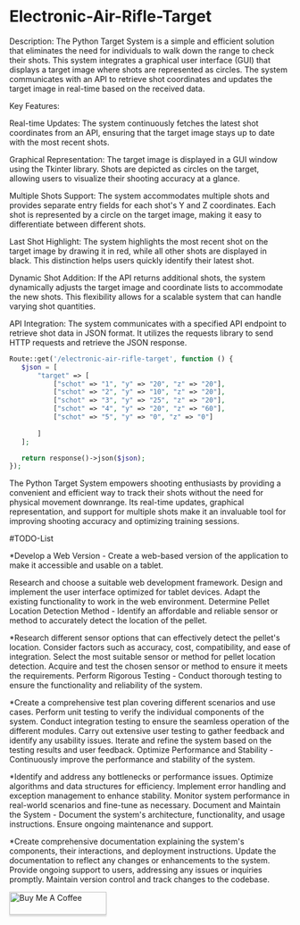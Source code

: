 # Electronic-Air-Rifle-Target


Description:
The Python Target System is a simple and efficient solution that eliminates the need for individuals to walk down the range to check their shots. This system integrates a graphical user interface (GUI) that displays a target image where shots are represented as circles. The system communicates with an API to retrieve shot coordinates and updates the target image in real-time based on the received data.

Key Features:

Real-time Updates: The system continuously fetches the latest shot coordinates from an API, ensuring that the target image stays up to date with the most recent shots.


Graphical Representation: The target image is displayed in a GUI window using the Tkinter library. Shots are depicted as circles on the target, allowing users to visualize their shooting accuracy at a glance.

Multiple Shots Support: The system accommodates multiple shots and provides separate entry fields for each shot's Y and Z coordinates. Each shot is represented by a circle on the target image, making it easy to differentiate between different shots.

Last Shot Highlight: The system highlights the most recent shot on the target image by drawing it in red, while all other shots are displayed in black. This distinction helps users quickly identify their latest shot.

Dynamic Shot Addition: If the API returns additional shots, the system dynamically adjusts the target image and coordinate lists to accommodate the new shots. This flexibility allows for a scalable system that can handle varying shot quantities.

API Integration: The system communicates with a specified API endpoint to retrieve shot data in JSON format. It utilizes the requests library to send HTTP requests and retrieve the JSON response.

 ```php
Route::get('/electronic-air-rifle-target', function () {
    $json = [
        "target" => [
            ["schot" => "1", "y" => "20", "z" => "20"],
            ["schot" => "2", "y" => "10", "z" => "20"],
            ["schot" => "3", "y" => "25", "z" => "20"],
            ["schot" => "4", "y" => "20", "z" => "60"],
            ["schot" => "5", "y" => "0", "z" => "0"]
          
        ]
    ];

    return response()->json($json);
});
``` 
The Python Target System empowers shooting enthusiasts by providing a convenient and efficient way to track their shots without the need for physical movement downrange. Its real-time updates, graphical representation, and support for multiple shots make it an invaluable tool for improving shooting accuracy and optimizing training sessions.



#TODO-List

*Develop a Web Version - Create a web-based version of the application to make it accessible and usable on a tablet.

Research and choose a suitable web development framework.
Design and implement the user interface optimized for tablet devices.
Adapt the existing functionality to work in the web environment.
Determine Pellet Location Detection Method - Identify an affordable and reliable sensor or method to accurately detect the location of the pellet.

*Research different sensor options that can effectively detect the pellet's location.
Consider factors such as accuracy, cost, compatibility, and ease of integration.
Select the most suitable sensor or method for pellet location detection.
Acquire and test the chosen sensor or method to ensure it meets the requirements.
Perform Rigorous Testing - Conduct thorough testing to ensure the functionality and reliability of the system.

*Create a comprehensive test plan covering different scenarios and use cases.
Perform unit testing to verify the individual components of the system.
Conduct integration testing to ensure the seamless operation of the different modules.
Carry out extensive user testing to gather feedback and identify any usability issues.
Iterate and refine the system based on the testing results and user feedback.
Optimize Performance and Stability - Continuously improve the performance and stability of the system.

*Identify and address any bottlenecks or performance issues.
Optimize algorithms and data structures for efficiency.
Implement error handling and exception management to enhance stability.
Monitor system performance in real-world scenarios and fine-tune as necessary.
Document and Maintain the System - Document the system's architecture, functionality, and usage instructions. Ensure ongoing maintenance and support.

*Create comprehensive documentation explaining the system's components, their interactions, and deployment instructions.
Update the documentation to reflect any changes or enhancements to the system.
Provide ongoing support to users, addressing any issues or inquiries promptly.
Maintain version control and track changes to the codebase.


<a href="https://www.buymeacoffee.com/Eyonic" target="_blank"><img src="https://www.buymeacoffee.com/assets/img/custom_images/orange_img.png" alt="Buy Me A Coffee" style="height: 41px !important;width: 174px !important;box-shadow: 0px 3px 2px 0px rgba(190, 190, 190, 0.5) !important;-webkit-box-shadow: 0px 3px 2px 0px rgba(190, 190, 190, 0.5) !important;" ></a>
